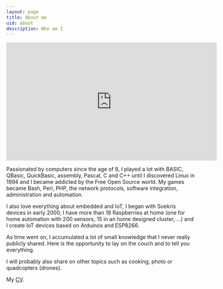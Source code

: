 ```yaml
---
layout: page
title: About me
uid: about
description: Who am I
---
```


<center><iframe width="560" height="315" src="https://www.youtube.com/embed/GEBSU4NzjwM" frameborder="0" allowfullscreen></iframe></center>

Passionated by computers since the age of 8, I played a lot with BASIC, QBasic, QuickBasic, assembly, Pascal, C and C++ until I discovered Linux in 1994 and I became addicted by the Free Open Source world. My games became Bash, Perl, PHP, the network protocols, software integration, administration and automation.

I also love everything about embedded and IoT, I began with Soekris devices in
early 2000, I have more than 18 Raspberries at home (one for home automation
with 200 sensors, 15 in an home designed cluster, ...) and I create IoT devices
based on Arduinos and ESP8266.

As time went on, I accumulated a lot of small knowledge that I never really publicly shared. Here is the opportunity to lay on the couch and to tell you everything.

I will probably also share on other topics such as cooking, photo or quadcopters (drones).

My [CV].

[CV]: {{site.url}}{{site.baseurl}}/assets/pages/CV-Anglais.pdf
